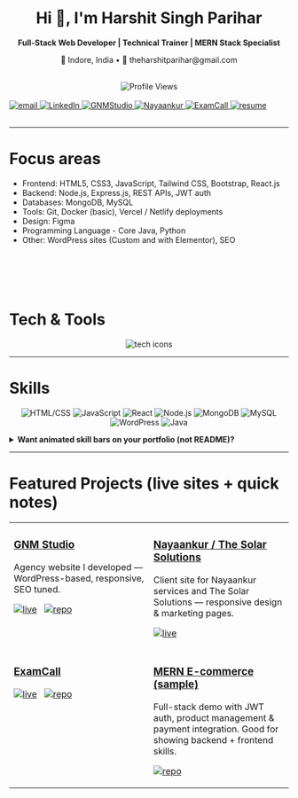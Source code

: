 <div align="center">
  <h1 align="center">Hi 👋, I'm Harshit Singh Parihar</h1>
  <p align="center"><b>Full-Stack Web Developer | Technical Trainer | MERN Stack Specialist</b></p>
  <p align="center">📍 Indore, India • 📧 theharshitparihar@gmail.com</p>
</div>
<br>
<div align="center"><img src="https://komarev.com/ghpvc/?username=harshitparihar05&label=Profile%20views&color=0e75b6&style=flat" alt="Profile Views" /></div>
<br>
<!-- Contact & quick links (email kept in lowercase) -->
<a href="mailto:theharshitparihar@gmail.com">
  <img src="https://img.shields.io/badge/email-theharshitparihar%40gmail.com-0A66C2?style=for-the-badge&logo=gmail" alt="email" />
</a>
<a href="https://www.linkedin.com/in/harshitparihar">
  <img src="https://img.shields.io/badge/LinkedIn-harshitparihar-0A66C2?style=for-the-badge&logo=linkedin" alt="LinkedIn" />
</a>
<a href="https://gnmstudio.com/">
  <img src="https://img.shields.io/badge/GNMStudio-Visit-ff6f00?style=for-the-badge&logo=googlesitekit" alt="GNMStudio" />
</a>
<a href="https://nayaankur.com/">
  <img src="https://img.shields.io/badge/Nayaankur-Visit-0f9d58?style=for-the-badge&logo=website" alt="Nayaankur" />
</a>
<a href="https://examcall.com/">
  <img src="https://img.shields.io/badge/ExamCall-Visit-d32f2f?style=for-the-badge&logo=readthedocs" alt="ExamCall" />
</a>
<a href="./Harshit_Resume%2009-2025.pdf">
  <img src="https://img.shields.io/badge/Resume-Download-green?style=for-the-badge&logo=file" alt="resume" />
</a>
<br/><br/>
</div>

---
# Focus areas
- Frontend: HTML5, CSS3, JavaScript, Tailwind CSS, Bootstrap, React.js  
- Backend: Node.js, Express.js, REST APIs, JWT auth  
- Databases: MongoDB, MySQL  
- Tools: Git, Docker (basic), Vercel / Netlify deployments 
- Design: Figma
- Programming Language - Core Java, Python
- Other: WordPress sites (Custom and with Elementor), SEO

<br><br>
---

# Tech & Tools
<p align="center">
  <img src="https://skillicons.dev/icons?i=html,css,js,react,nodejs,express,mongodb,mysql,java,git,wordpress,figma&theme=light" alt="tech icons" />
</p>

---

# Skills
<p align="center">
  <img src="https://img.shields.io/badge/HTML/CSS-95%25-ff6f00?style=for-the-badge&logo=html5" alt="HTML/CSS" />
  <img src="https://img.shields.io/badge/JavaScript-85%25-f7df1e?style=for-the-badge&logo=javascript" alt="JavaScript" />
  <img src="https://img.shields.io/badge/React-90%25-61dafb?style=for-the-badge&logo=react" alt="React" />
  <img src="https://img.shields.io/badge/Node.js-80%25-3c873a?style=for-the-badge&logo=node.js" alt="Node.js" />
  <img src="https://img.shields.io/badge/MongoDB-75%25-47A248?style=for-the-badge&logo=mongodb" alt="MongoDB" />
  <img src="https://img.shields.io/badge/MySQL-75%25-00758F?style=for-the-badge&logo=mysql" alt="MySQL" />
  <img src="https://img.shields.io/badge/WordPress-85%25-21759b?style=for-the-badge&logo=wordpress" alt="WordPress" />
  <img src="https://img.shields.io/badge/Java-70%25-007396?style=for-the-badge&logo=java" alt="Java" />
</p>

<details>
<summary><strong>Want animated skill bars on your portfolio (not README)?</strong></summary>

I included a small HTML/CSS/JS snippet at the end of this file that you can copy into your **personal website** to show animated skill bars. GitHub README won't run that JS, but your portfolio will.
</details>

---

# Featured Projects (live sites + quick notes)

<table>
  <tr>
    <td width="50%" valign="top">
      <h3><a href="https://gnmstudio.com/" target="_blank">GNM Studio</a></h3>
      <p>Agency website I developed — WordPress-based, responsive, SEO tuned.</p>
      <p>
        <a href="https://gnmstudio.com/"><img src="https://img.shields.io/badge/Live-Website-blue?style=flat-square" alt="live" /></a>
        &nbsp;
        <a href="https://github.com/harshitparihar05/GNMStudio"><img src="https://img.shields.io/badge/Repo-GitHub-181717?style=flat-square&logo=github" alt="repo" /></a>
      </p>
    </td>
    <td width="50%" valign="top">
      <h3><a href="https://nayaankur.com/" target="_blank">Nayaankur / The Solar Solutions</a></h3>
      <p>Client site for Nayaankur services and The Solar Solutions — responsive design & marketing pages.</p>
      <p>
        <a href="https://nayaankur.com/"><img src="https://img.shields.io/badge/Live-Website-green?style=flat-square" alt="live" /></a>
      </p>
    </td>
  </tr>

  <tr>
    <td width="50%" valign="top">
      <h3><a href="https://examcall.com/" target="_blank">ExamCall</a></h3>
      <p>
        <a href="https://examcall.com/"><img src="https://img.shields.io/badge/Live-Website-red?style=flat-square" alt="live" /></a>
        &nbsp;
        <a href="https://github.com/harshitparihar05/ExamCall"><img src="https://img.shields.io/badge/Repo-GitHub-181717?style=flat-square&logo=github" alt="repo" /></a>
      </p>
    </td>
    <td width="50%" valign="top">
      <h3><a href="https://github.com/harshitparihar05/mern-ecommerce" target="_blank">MERN E-commerce (sample)</a></h3>
      <p>Full-stack demo with JWT auth, product management & payment integration. Good for showing backend + frontend skills.</p>
      <p>
        <a href="https://github.com/harshitparihar05/mern-ecommerce"><img src="https://img.shields.io/badge/Repo-GitHub-181717?style=flat-square&logo=github" alt="repo" /></a>
      </p>
    </td>
  </tr>
</table>
